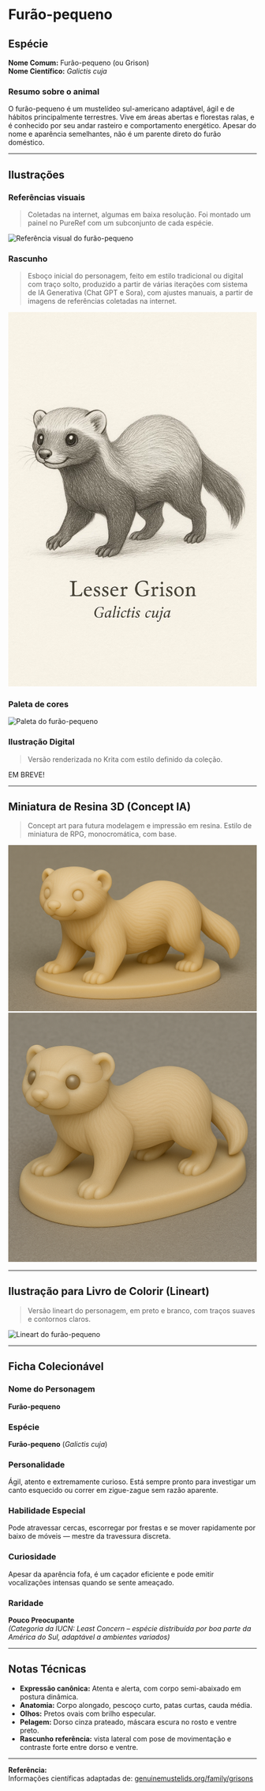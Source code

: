 # Furão-pequeno

## Espécie
**Nome Comum:** Furão-pequeno (ou Grison)  
**Nome Científico:** *Galictis cuja*

### Resumo sobre o animal
O furão-pequeno é um mustelídeo sul-americano adaptável, ágil e de hábitos principalmente terrestres. Vive em áreas abertas e florestas ralas, e é conhecido por seu andar rasteiro e comportamento energético. Apesar do nome e aparência semelhantes, não é um parente direto do furão doméstico.

---

## Ilustrações

### Referências visuais
> Coletadas na internet, algumas em baixa resolução. Foi montado um painel no PureRef com um subconjunto de cada espécie.

![Referência visual do furão-pequeno](imagens/furao-pequeno-referencias.png)

### Rascunho
> Esboço inicial do personagem, feito em estilo tradicional ou digital com traço solto, produzido a partir de várias iterações com sistema de IA Generativa (Chat GPT e Sora), com ajustes manuais, a partir de imagens de referências coletadas na internet.

![Rascunho do furão-pequeno](image-17.png)


### Paleta de cores

![Paleta do furão-pequeno](imagens/furao-pequeno-paleta.png)

### Ilustração Digital
> Versão renderizada no Krita com estilo definido da coleção.

EM BREVE!

---

## Miniatura de Resina 3D (Concept IA)
> Concept art para futura modelagem e impressão em resina. Estilo de miniatura de RPG, monocromática, com base.

![Miniatura 3D do furão-pequeno](image-18.png)
![Miniatura 3D do furão-pequeno](image-19.png)

---

## Ilustração para Livro de Colorir (Lineart)
> Versão lineart do personagem, em preto e branco, com traços suaves e contornos claros.

![Lineart do furão-pequeno](imagens/furao-pequeno-lineart.png)

---

## Ficha Colecionável

### Nome do Personagem
**Furão-pequeno**

### Espécie
**Furão-pequeno** (*Galictis cuja*)

### Personalidade
Ágil, atento e extremamente curioso. Está sempre pronto para investigar um canto esquecido ou correr em zigue-zague sem razão aparente.

### Habilidade Especial
Pode atravessar cercas, escorregar por frestas e se mover rapidamente por baixo de móveis — mestre da travessura discreta.

### Curiosidade
Apesar da aparência fofa, é um caçador eficiente e pode emitir vocalizações intensas quando se sente ameaçado.

### Raridade
**Pouco Preocupante**  
_(Categoria da IUCN: Least Concern – espécie distribuída por boa parte da América do Sul, adaptável a ambientes variados)_

---

## Notas Técnicas

- **Expressão canônica:** Atenta e alerta, com corpo semi-abaixado em postura dinâmica.
- **Anatomia:** Corpo alongado, pescoço curto, patas curtas, cauda média.
- **Olhos:** Pretos ovais com brilho especular.
- **Pelagem:** Dorso cinza prateado, máscara escura no rosto e ventre preto.
- **Rascunho referência:** vista lateral com pose de movimentação e contraste forte entre dorso e ventre.

---

**Referência:**  
Informações científicas adaptadas de: [genuinemustelids.org/family/grisons](https://www.genuinemustelids.org/family/grisons/)
